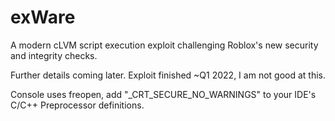 # exWare
 A modern cLVM script execution exploit challenging Roblox's new security and integrity checks.
 
Further details coming later. Exploit finished ~Q1 2022, I am not good at this.

Console uses freopen, add "_CRT_SECURE_NO_WARNINGS" to your IDE's C/C++ Preprocessor definitions.
